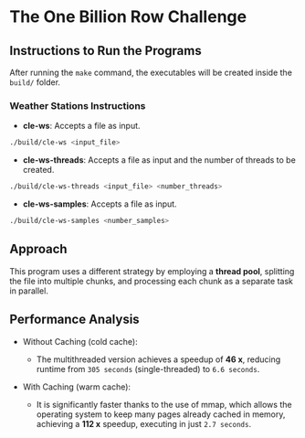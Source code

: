 # The One Billion Row Challenge 

## Instructions to Run the Programs

After running the `make` command, the executables will be created inside the `build/` folder.

### Weather Stations Instructions

- **cle-ws**: Accepts a file as input.

```sh
./build/cle-ws <input_file>
```

- **cle-ws-threads**: Accepts a file as input and the number of threads to be created.

```sh
./build/cle-ws-threads <input_file> <number_threads>
```

- **cle-ws-samples**: Accepts a file as input.

```sh
./build/cle-ws-samples <number_samples>
```

## Approach 

This program uses a different strategy by employing a **thread pool**, splitting the file into multiple chunks, and processing each chunk as a separate task in parallel.

## Performance Analysis

- Without Caching (cold cache):
    - The multithreaded version achieves a speedup of **46 x**, reducing runtime from `305 seconds` (single-threaded) to `6.6 seconds`. 

- With Caching (warm cache):
    - It is significantly faster thanks to the use of mmap, which allows the operating system to keep many pages already cached in memory, achieving a **112 x** speedup, executing in just `2.7 seconds`.
